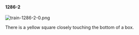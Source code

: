 #### 1286-2
![train-1286-2-0.png](https://github.com/lil-lab/nlvr/raw/master/nlvr/train/images/52/train-1286-2-0.png "train-1286-2-0.png")

There is a yellow square closely touching the bottom of a box.
